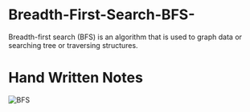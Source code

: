 # Breadth-First-Search-BFS-
Breadth-first search (BFS) is an algorithm that is used to graph data or searching tree or traversing structures.

# Hand Written Notes




![BFS](https://user-images.githubusercontent.com/78261707/181995758-10b47e0c-0692-43fb-92c2-ddb11ba279ed.jpg)

